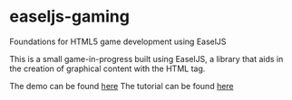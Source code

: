 # easeljs-gaming
Foundations for HTML5 game development using EaselJS

This is a small game-in-progress built using EaselJS, a library that aids in the creation of graphical
content with the HTML <canvas> tag. 

The demo can be found [here](http://camirmas.github.io/easeljs-gaming/)
The tutorial can be found [here](http://camirmas.github.io/2015/01/19/First-Steps-with-EaselJS/)
